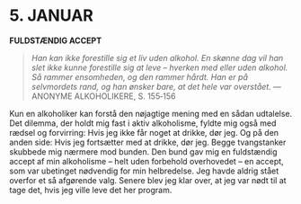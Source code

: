 # 5. JANUAR

**FULDSTÆNDIG ACCEPT**

> *Han kan ikke forestille sig et liv uden alkohol. En skønne dag vil han slet ikke kunne forestille sig at leve – hverken med eller uden alkohol. Så rammer ensomheden, og den rammer hårdt. Han er på selvmordets rand, og han ønsker bare, at det hele var overstået.*
> — ANONYME ALKOHOLIKERE, S. 155‑156

Kun en alkoholiker kan forstå den nøjagtige mening med en sådan udtalelse. Det dilemma, der holdt mig fast i aktiv alkoholisme, fyldte mig også med rædsel og forvirring: Hvis jeg ikke får noget at drikke, dør jeg. Og på den anden side: Hvis jeg fortsætter med at drikke, dør jeg. Begge tvangstanker skubbede mig nærmere mod bunden. Den bund gav mig en fuldstændig accept af min alkoholisme – helt uden forbehold overhovedet – en accept, som var ubetinget nødvendig for min helbredelse. Jeg havde aldrig stået overfor et så afgørende valg. Senere blev jeg klar over, at jeg var nødt til at tage det, hvis jeg ville leve det her program.
